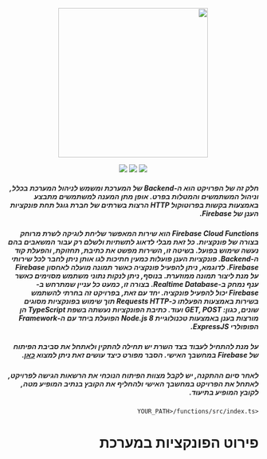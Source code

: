 <div dir="rtl">
  <p align="center">
    <a href="https://asmlearn.com/"><img src="https://i.imagesup.co/images2/42354bf8b1da4e293ec1f2fe01d6c83fadf50eb8.png" width="300"></a>
  </p>
<p align="center">
   <a href="https://firebase.google.com/docs/web/setup?authuser=0#from-the-cdn/"><img src="https://img.shields.io/badge/Firebase-v7.19.0-blue"></a>
   <a href="https://nodejs.org/en/docs/"><img src="https://img.shields.io/badge/Node.js-8-lightorange"></a>
   <a href="https://expressjs.com/"><img src="https://img.shields.io/badge/ExpressJS-v4.x-lightgrey"></a>
</p>
 <h5>
   חלק זה של הפרויקט הוא ה-Backend של המערכת ומשמש לניהול המערכת בכלל, וניהול המשתמשים והמטלות בפרט. אופן מתן המענה למשתמשים מתבצע באמצעות בקשות בפרוטוקול HTTP הרצות בשרתים של חברת גוגל תחת פונקציות הענן של Firebase. 
 </h5>
  <h5>
    Firebase Cloud Functions הוא שירות המאפשר שליחת לוגיקה לשרת מרוחק בצורה של פונקציות. כל זאת מבלי לדאוג לתשתיות ולשלם רק עבור המשאבים בהם נעשה שימוש בפועל. בשיטה זו, השירות מפשט את כתיבת, תחזוקת, והפעלת קוד ה-Backend.
פונקציות הענן פועלות כמעין חתיכות לגו אותן ניתן לחבר לכל שירותי Firebase. לדוגמא, ניתן להפעיל פונקציה כאשר תמונה מועלה לאחסון Firebase על מנת ליצור תמונה ממוזערת. בנוסף, ניתן לנקות נתוני משתמש מסוימים כאשר ענף נמחק ב-Realtime Database. בצורה זו, כמעט כל עניין שמתרחש ב- Firebase יכול להפעיל פונקציה. 
יחד עם זאת, בפרויקט זה בחרתי להשתמש בשירות באמצעות הפעלתו כ-Requests HTTP תוך שימוש בפונקציות מסוגים שונים, כגון: GET, POST ועוד. כתיבת הפונקציות נעשתה בשפת TypeScript הן מורצות בענן באמצעות טכנולוגיית Node.js 8 הפועלת ביחד עם ה-Framework הפופולרי ExpressJS.
  </h5>
  <h5>על מנת להתחיל לעבוד בצד השרת יש תחילה להתקין ולאתחל את סביבת הפיתוח של Firebase במחשבך האישי. הסבר מפורט כיצד עושים זאת ניתן למצוא <a href="https://firebase.google.com/docs/functions/get-started?hl=en">כאן</a>.</h5>
  <h5>לאחר סיום ההתקנה, יש לקבל מצוות הפיתוח הנוכחי את הרשאות הגישה לפרויקט, לאתחל את הפרויקט במחשבך האישי ולהחליף את הקובץ בנתיב המופיע מטה, לקובץ המופיע בתיעוד.</h5>
 
  ```
  <YOUR_PATH>/functions/src/index.ts
  ```
    
 # פירוט הפונקציות במערכת

</div>
